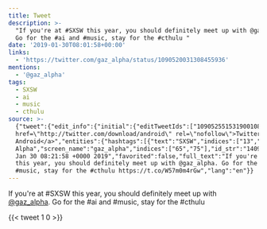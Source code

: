 ```yaml
---
title: Tweet
description: >-
  "If you're at #SXSW this year, you should definitely meet up with @gaz_alpha.
  Go for the #ai and #music, stay for the #cthulu "
date: '2019-01-30T08:01:58+00:00'
links:
  - 'https://twitter.com/gaz_alpha/status/1090520031308455936'
mentions:
  - '@gaz_alpha'
tags:
  - SXSW
  - ai
  - music
  - cthulu
source: >-
  {"tweet":{"edit_info":{"initial":{"editTweetIds":["1090525515319001088"],"editableUntil":"2019-01-30T09:21:58.493Z","editsRemaining":"5","isEditEligible":true}},"retweeted":false,"source":"<a
  href=\"http://twitter.com/download/android\" rel=\"nofollow\">Twitter for
  Android</a>","entities":{"hashtags":[{"text":"SXSW","indices":["13","18"]},{"text":"ai","indices":["88","91"]},{"text":"music","indices":["96","102"]},{"text":"cthulu","indices":["117","124"]}],"symbols":[],"user_mentions":[{"name":"Gaz
  Alpha","screen_name":"gaz_alpha","indices":["65","75"],"id_str":"140994595","id":"140994595"}],"urls":[{"url":"https://t.co/W57m0m4rGw","expanded_url":"https://twitter.com/gaz_alpha/status/1090520031308455936","display_url":"twitter.com/gaz_alpha/stat…","indices":["125","148"]}]},"display_text_range":["0","148"],"favorite_count":"1","id_str":"1090525515319001088","truncated":false,"retweet_count":"0","id":"1090525515319001088","possibly_sensitive":false,"created_at":"Wed
  Jan 30 08:21:58 +0000 2019","favorited":false,"full_text":"If you're at #SXSW
  this year, you should definitely meet up with @gaz_alpha. Go for the #ai and
  #music, stay for the #cthulu https://t.co/W57m0m4rGw","lang":"en"}}
---
```

If you're at #SXSW this year, you should definitely meet up with [@gaz_alpha](https://twitter.com/@gaz_alpha). Go for the #ai and #music, stay for the #cthulu 
    
{{< tweet 1 0 >}}
    
